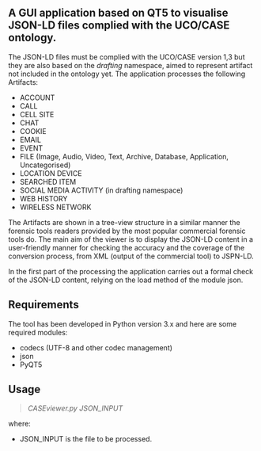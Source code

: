 ## A GUI application based on QT5 to visualise JSON-LD files complied with the UCO/CASE ontology.

The JSON-LD files must be complied with the UCO/CASE version 1,3 but they are also based on the *drafting* namespace, aimed to represent artifact not included in the ontology yet. The application processes the following Artifacts:

* ACCOUNT
* CALL
* CELL SITE
* CHAT
* COOKIE
* EMAIL
* EVENT
* FILE (Image, Audio, Video, Text, Archive, Database, Application, Uncategorised)
* LOCATION DEVICE
* SEARCHED ITEM
* SOCIAL MEDIA ACTIVITY (in drafting namespace)
* WEB HISTORY
* WIRELESS NETWORK

The Artifacts are shown in a tree-view structure in a similar manner the forensic tools readers provided by the most popular commercial forensic tools do. The main aim of the viewer is to display the JSON-LD content in a user-friendly manner for checking the accuracy and the coverage of the conversion process, from XML (output of the commercial tool) to JSPN-LD.

In the first part of the processing the application carries out a formal check of the JSON-LD content, relying on the load method of the module json.

## Requirements
The tool has been developed in Python version 3.x and here are some required modules:


* codecs (UTF-8 and other codec management)
* json
* PyQT5

## Usage

> *CASEviewer.py JSON_INPUT*

where:

* JSON_INPUT is the file to be processed.
